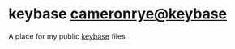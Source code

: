 # keybase [cameronrye@keybase](https://cameronrye.keybase.pub)
A place for my public [keybase](https://keybase.io) files
